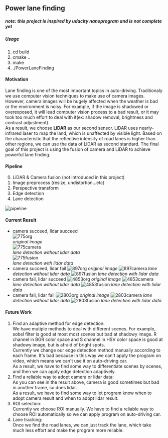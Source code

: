 ## Power lane finding

##### _note: this project is inspired by udacity nanoprogram and is not complete yet_

##### _Usage_
1. cd build
2. cmake ..
3. make
4. ./PowerLaneFinding

#### Motivation  
Lane finding is one of the most important topics in auto-driving. Traditionaly we use computer vision techniques to make use of camera images. However, camera images will be hugely affected when the weather is bad or the environment is noisy. For example, if the image is shadowed or overexposed, it will lead computer vision process to a bad result, or it may took too much effort to deal with it(ex: shadow removal, brightness and contrast adjustment).  
As a result, we choose **LiDAR** as our second sensor. LiDAR uses nearly-infrared laser to map the land, which is unaffected by visible light. Based on the characteristic that the reflective intensity of road lanes is higher than other regions, we can use the data of LiDAR as second standard. The final goal of this project is using the fusion of camera and LiDAR to 
achieve powerful lane finding.

#### Pipeline
0. LiDAR & Camera fusion (not introduced in this project)
1. Image preprocess (resize, undistortion...etc)
2. Perspective transform
3. Edge detection
4. Lane detection

![pipeline](https://github.com/u10000129/PowerLaneFinding-ubuntu-/blob/master/images/pipeline.jpg)

#### Current Result
+ camera succeed, lidar succeed  
![775org](https://github.com/u10000129/PowerLaneFinding-ubuntu-/blob/master/images/lidar-succeed%2C%20camera-succeed/775RGB-org.bmp)  
_original image_  
![775camera](https://github.com/u10000129/PowerLaneFinding-ubuntu-/blob/master/images/lidar-succeed%2C%20camera-succeed/775RGB.bmp)  
_lane detection without lidar data_  
![775fusion](https://github.com/u10000129/PowerLaneFinding-ubuntu-/blob/master/images/lidar-succeed%2C%20camera-succeed/775RGB-fusion.bmp)  
_lane detection with lidar data_  
+ camera succeed, lidar fail
![897org](https://github.com/u10000129/PowerLaneFinding-ubuntu-/blob/master/images/lidar-fail%2C%20camera%20succeed/897RGB-org.bmp)
_original image_
![897camera](https://github.com/u10000129/PowerLaneFinding-ubuntu-/blob/master/images/lidar-fail%2C%20camera%20succeed/897RGB.bmp)
_lane detection without lidar data_
![897fusion](https://github.com/u10000129/PowerLaneFinding-ubuntu-/blob/master/images/lidar-fail%2C%20camera%20succeed/897-fusion.bmp)
_lane detection with lidar data_
+ camera fail, lidar succeed
![4853org](https://github.com/u10000129/PowerLaneFinding-ubuntu-/blob/master/images/lidar-succeed%2C%20camera%20fail/4853RGB-org.bmp)
_original image_
![4853camera](https://github.com/u10000129/PowerLaneFinding-ubuntu-/blob/master/images/lidar-succeed%2C%20camera%20fail/4853RGB.bmp)
_lane detection without lidar data_
![4853fusion](https://github.com/u10000129/PowerLaneFinding-ubuntu-/blob/master/images/lidar-succeed%2C%20camera%20fail/4853RGB-fusion.bmp)
_lane detection with lidar data_
+ camera fail, lidar fail
![2803org](https://github.com/u10000129/PowerLaneFinding-ubuntu-/blob/master/images/lidar-fail%2C%20camera-fail/2803RGB-org.bmp)
_original image_
![2803camera](https://github.com/u10000129/PowerLaneFinding-ubuntu-/blob/master/images/lidar-fail%2C%20camera-fail/2803RGB.bmp)
_lane detection without lidar data_
![2803fusion](https://github.com/u10000129/PowerLaneFinding-ubuntu-/blob/master/images/lidar-fail%2C%20camera-fail/2803RGB-fusion.bmp)
_lane detection with lidar data_

#### Future Work
1. Find an adaptive method for edge detection:  
   We have mutiple methods to deal with different scenes. For example, sobel filter is good at most most scenes but bad at shadowy image. R channel in BGR color space and S channel in HSV color space is good at shadowy image, but is afraid of bright spots.   
   Currently we change our edge detection method manually according to each frame. It's bad because in this way we can't apply the program on video, which means we can't use it on auto-driving car.  
   As a result, we have to find some way to differentiate scenes by scenes, and then we can apply edge detection adaptively. 
2. Find a reliable way to adopt camera or lidar data:  
   As you can see in the result above, camera is good sometimes but bad in another frame, so does lidar.  
   As a result, we have to find some way to let program know when to adopt camera result and when to adopt lidar result.
3. ROI selection:  
   Currently we choose ROI manually. We have to find a reliable way to choose ROI automatically so we can apply program on auto-driving car.
4. Lane tracking:  
   Once we find the road lanes, we can just track the lane, which take much less effort and make the program more reliable.
